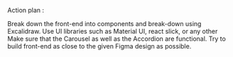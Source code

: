 Action plan :


 Break down the front-end into components and break-down using Excalidraw.
 Use UI libraries such as Material UI, react slick, or any other 
 Make sure that the Carousel as well as the Accordion are functional.
 Try to build  front-end as close to the given Figma design as possible.
